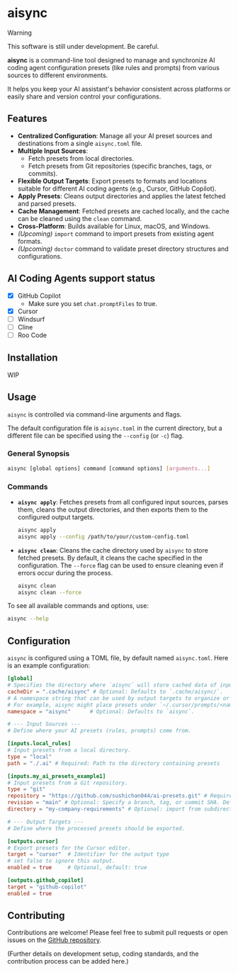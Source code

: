 # aisync

> [!WARNING]
> This software is still under development. Be careful.

**aisync** is a command-line tool designed to manage and synchronize AI coding agent configuration presets (like rules and prompts) from various sources to different environments.

It helps you keep your AI assistant\'s behavior consistent across platforms or easily share and version control your configurations.

## Features

* **Centralized Configuration**: Manage all your AI preset sources and destinations from a single `aisync.toml` file.
* **Multiple Input Sources**:
  * Fetch presets from local directories.
  * Fetch presets from Git repositories (specific branches, tags, or commits).
* **Flexible Output Targets**: Export presets to formats and locations suitable for different AI coding agents (e.g., Cursor, GitHub Copilot).
* **Apply Presets**: Cleans output directories and applies the latest fetched and parsed presets.
* **Cache Management**: Fetched presets are cached locally, and the cache can be cleaned using the `clean` command.
* **Cross-Platform**: Builds available for Linux, macOS, and Windows.
* *(Upcoming)* `import` command to import presets from existing agent formats.
* *(Upcoming)* `doctor` command to validate preset directory structures and configurations.

## AI Coding Agents support status

* [x] GitHub Copilot
  * Make sure you set `chat.promptFiles` to true.
* [x] Cursor
* [ ] Windsurf
* [ ] Cline
* [ ] Roo Code

## Installation

WIP

## Usage

`aisync` is controlled via command-line arguments and flags.

The default configuration file is `aisync.toml` in the current directory, but a different file can be specified using the `--config` (or `-c`) flag.

### General Synopsis

```bash
aisync [global options] command [command options] [arguments...]
```

### Commands

* **`aisync apply`**: Fetches presets from all configured input sources, parses them, cleans the output directories, and then exports them to the configured output targets.

    ```bash
    aisync apply
    aisync apply --config /path/to/your/custom-config.toml
    ```

* **`aisync clean`**: Cleans the cache directory used by `aisync` to store fetched presets. By default, it cleans the cache specified in the configuration. The `--force` flag can be used to ensure cleaning even if errors occur during the process.

    ```bash
    aisync clean
    aisync clean --force
    ```

To see all available commands and options, use:

```bash
aisync --help
```

## Configuration

`aisync` is configured using a TOML file, by default named `aisync.toml`. Here is an example configuration:

```toml
[global]
# Specifies the directory where `aisync` will store cached data of inputs.
cacheDir = ".cache/aisync" # Optional: Defaults to `.cache/aisync/`.
# A namespace string that can be used by output targets to organize or prefix the imported presets.
# For example, aisync might place presets under `~/.cursor/prompts/<namespace>/` or `~/.cursor/rules/<namespace>/`.
namespace = "aisync"      # Optional: Defaults to `aisync`.

# --- Input Sources ---
# Define where your AI presets (rules, prompts) come from.

[inputs.local_rules]
# Input presets from a local directory.
type = "local"
path = "./.ai" # Required: Path to the directory containing presets

[inputs.my_ai_presets_example1]
# Input presets from a Git repository.
type = "git"
repository = "https://github.com/sushichan044/ai-presets.git" # Required: URL of the Git repository
revision = "main" # Optional: Specify a branch, tag, or commit SHA. Defaults to the repo's default branch.
directory = "my-company-requirements" # Optional: import from subdirectory.

# --- Output Targets ---
# Define where the processed presets should be exported.

[outputs.cursor]
# Export presets for the Cursor editor.
target = "cursor"  # Identifier for the output type
# set false to ignore this output.
enabled = true     # Optional, default: true

[outputs.github_copilot]
target = "github-copilot"
enabled = true
```

## Contributing

Contributions are welcome! Please feel free to submit pull requests or open issues on the [GitHub repository](https://github.com/sushichan044/aisync).

(Further details on development setup, coding standards, and the contribution process can be added here.)

